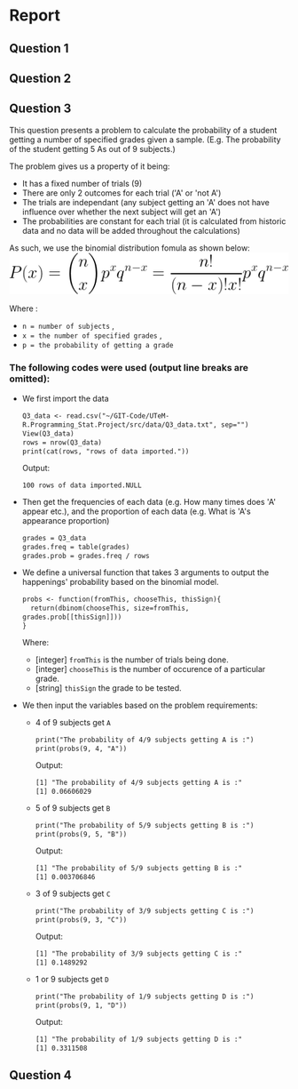 # Report

## Question 1


## Question 2


## Question 3
This question presents a problem to calculate the probability of a student getting a number of specified grades given a sample. (E.g. The probability of the student getting 5 As out of 9 subjects.)

The problem gives us a property of it being:
- It has a fixed number of trials (9)
- There are only 2 outcomes for each trial ('A' or 'not A')
- The trials are independant (any subject getting an 'A' does not have influence over whether the next subject will get an 'A')
- The probabilities are constant for each trial (it is calculated from historic data and no data will be added throughout the calculations)

As such, we use the binomial distribution fomula as shown below:
![Binomial Distribution Formula](./images/binomialDistributionFormula.png)

Where :
- `n = number of subjects` , 
- `x = the number of specified grades` , 
- `p = the probability of getting a grade`

### The following codes were used (output line breaks are omitted):

- We first import the data
  ```
  Q3_data <- read.csv("~/GIT-Code/UTeM-R.Programming_Stat.Project/src/data/Q3_data.txt", sep="")
  View(Q3_data)
  rows = nrow(Q3_data)
  print(cat(rows, "rows of data imported."))
  ```
  Output:
  ```
  100 rows of data imported.NULL
  ```

- Then get the frequencies of each data (e.g. How many times does 'A' appear etc.), and the proportion of each data (e.g. What is 'A's appearance proportion)
  ```
  grades = Q3_data
  grades.freq = table(grades)
  grades.prob = grades.freq / rows
  ```

- We define a universal function that takes 3 arguments to output the happenings' probability based on the binomial model.
  ```
  probs <- function(fromThis, chooseThis, thisSign){
    return(dbinom(chooseThis, size=fromThis, grades.prob[[thisSign]]))
  }
  ```
  Where:
  - [integer] `fromThis` is the number of trials being done.
  - [integer] `chooseThis` is the number of occurence of a particular grade.
  - [string] `thisSign` the grade to be tested.

- We then input the variables based on the problem requirements:
  - 4 of 9 subjects get `A`
    ```
    print("The probability of 4/9 subjects getting A is :")
    print(probs(9, 4, "A"))
    ```
    Output:
    ```
    [1] "The probability of 4/9 subjects getting A is :"
    [1] 0.06606029
    ```

  - 5 of 9 subjects get `B`
    ```
    print("The probability of 5/9 subjects getting B is :")
    print(probs(9, 5, "B"))
    ```
    Output:
    ```
    [1] "The probability of 5/9 subjects getting B is :"
    [1] 0.003706846
    ```

  - 3 of 9 subjects get `C`
    ```
    print("The probability of 3/9 subjects getting C is :")
    print(probs(9, 3, "C"))
    ```
    Output:
    ```
    [1] "The probability of 3/9 subjects getting C is :"
    [1] 0.1489292
    ```

  - 1 or 9 subjects get `D`
    ```
    print("The probability of 1/9 subjects getting D is :")
    print(probs(9, 1, "D"))
    ```
    Output:
    ```
    [1] "The probability of 1/9 subjects getting D is :"
    [1] 0.3311508
    ```

## Question 4

